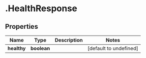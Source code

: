 # .HealthResponse

## Properties

Name | Type | Description | Notes
------------ | ------------- | ------------- | -------------
**healthy** | **boolean** |  | [default to undefined]


